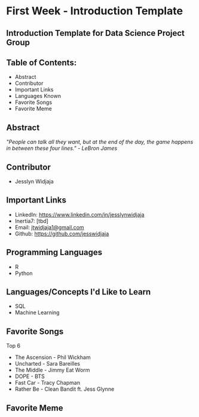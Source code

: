 # First Week - Introduction Template
## Introduction Template for Data Science Project Group

## Table of Contents:
  * Abstract
  * Contributor
  * Important Links
  * Languages Known
  * Favorite Songs
  * Favorite Meme
  
## Abstract

*"People can talk all they want, but at the end of the day, the game happens in between these four lines." - LeBron James*  

## Contributor
  * Jesslyn Widjaja
  
## Important Links
  * LinkedIn: https://www.linkedin.com/in/jesslynwidjaja
  * Inertia7: [tbd]
  * Email: jtwidjaja1@gmail.com
  * Github: https://github.com/jesswidjaja

## Programming Languages
  * R
  * Python 
  
## Languages/Concepts I'd Like to Learn
  * SQL
  * Machine Learning 
  
## Favorite Songs
  
  Top 6
  * The Ascension - Phil Wickham
  * Uncharted - Sara Bareilles
  * The Middle - Jimmy Eat Worm
  * DOPE - BTS
  * Fast Car - Tracy Chapman
  * Rather Be - Clean Bandit ft. Jess Glynne 

## Favorite Meme

  

